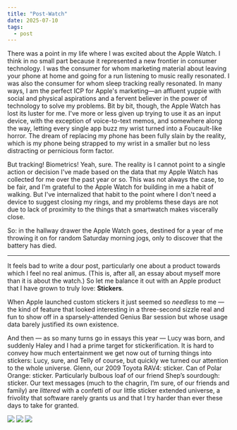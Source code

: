 ```yaml
---
title: "Post-Watch"
date: 2025-07-10
tags:
  - post
---
```


There was a point in my life where I was excited about the Apple Watch. I think in no small part because it represented a new frontier in consumer technology. I was the consumer for whom marketing material about leaving your phone at home and going for a run listening to music really resonated. I was also the consumer for whom sleep tracking really resonated. In many ways, I am the perfect ICP for Apple's marketing—an affluent yuppie with social and physical aspirations and a fervent believer in the power of technology to solve my problems. Bit by bit, though, the Apple Watch has lost its luster for me. I've more or less given up trying to use it as an input device, with the exception of voice-to-text memos, and somewhere along the way, letting every single app buzz my wrist turned into a Foucault-like horror. The dream of replacing my phone has been fully slain by the reality, which is my phone being strapped to my wrist in a smaller but no less distracting or pernicious form factor.

But tracking! Biometrics! Yeah, sure. The reality is I cannot point to a single action or decision I've made based on the data that my Apple Watch has collected for me over the past year or so. This was not always the case, to be fair, and I'm grateful to the Apple Watch for building in me a habit of walking. But I've internalized that habit to the point where I don't need a device to suggest closing my rings, and my problems these days are not due to lack of proximity to the things that a smartwatch makes viscerally close.

So: in the hallway drawer the Apple Watch goes, destined for a year of me throwing it on for random Saturday morning jogs, only to discover that the battery has died.

---

It feels bad to write a dour post, particularly one about a product towards which I feel no real animus. (This is, after all, an essay about myself more than it is about the watch.) So let me balance it out with an Apple product that I have grown to truly love: **Stickers**.

When Apple launched custom stickers it just seemed so _needless_ to me — the kind of feature that looked interesting in a three-second sizzle real and fun to show off in a sparsely-attended Genius Bar session but whose usage data barely justified its own existence.

And then — as so many turns go in essays this year — Lucy was born, and suddenly Haley and I had a prime target for stickerification. It is hard to convey how much entertainment we get now out of turning things into stickers: Lucy, sure, and Telly of course, but quickly we turned our attention to the whole universe. Glenn, our 2009 Toyota RAV4: sticker. Can of Polar Orange: sticker. Particularly bulbous loaf of our friend Shep’s sourdough: sticker. Our text messages (much to the chagrin, I’m sure, of our friends and family) are _littered_ with a confetti of our little sticker extended universe, a frivolity that software rarely grants us and that I try harder than ever these days to take for granted.

![](https://support.buttondown.email/ZHrLHcyY/download)
![](https://support.buttondown.email/5JQLpSlc/download)
![](https://support.buttondown.email/s9GFvW3x/download)
